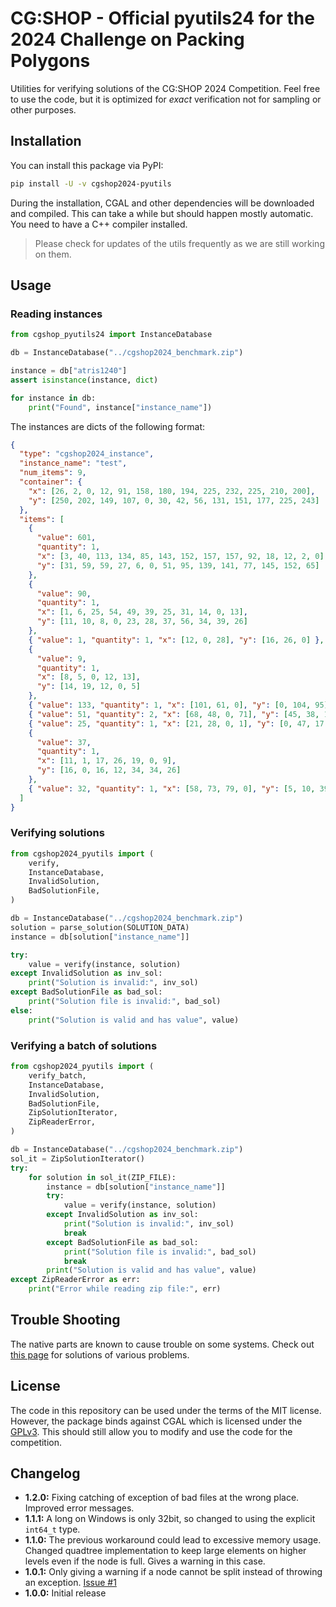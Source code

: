 # CG:SHOP - Official pyutils24 for the 2024 Challenge on Packing Polygons

Utilities for verifying solutions of the CG:SHOP 2024 Competition. Feel free to
use the code, but it is optimized for _exact_ verification not for sampling or
other purposes.

## Installation

You can install this package via PyPI:

```bash
pip install -U -v cgshop2024-pyutils
```

During the installation, CGAL and other dependencies will be downloaded and
compiled. This can take a while but should happen mostly automatic. You need to
have a C++ compiler installed.

> Please check for updates of the utils frequently as we are still working on
> them.

## Usage

### Reading instances

```python
from cgshop_pyutils24 import InstanceDatabase

db = InstanceDatabase("../cgshop2024_benchmark.zip")

instance = db["atris1240"]
assert isinstance(instance, dict)

for instance in db:
    print("Found", instance["instance_name"])
```

The instances are dicts of the following format:

```json
{
  "type": "cgshop2024_instance",
  "instance_name": "test",
  "num_items": 9,
  "container": {
    "x": [26, 2, 0, 12, 91, 158, 180, 194, 225, 232, 225, 210, 200],
    "y": [250, 202, 149, 107, 0, 30, 42, 56, 131, 151, 177, 225, 243]
  },
  "items": [
    {
      "value": 601,
      "quantity": 1,
      "x": [3, 40, 113, 134, 85, 143, 152, 157, 157, 92, 18, 12, 2, 0],
      "y": [31, 59, 59, 27, 6, 0, 51, 95, 139, 141, 77, 145, 152, 65]
    },
    {
      "value": 90,
      "quantity": 1,
      "x": [1, 6, 25, 54, 49, 39, 25, 31, 14, 0, 13],
      "y": [11, 10, 8, 0, 23, 28, 37, 56, 34, 39, 26]
    },
    { "value": 1, "quantity": 1, "x": [12, 0, 28], "y": [16, 26, 0] },
    {
      "value": 9,
      "quantity": 1,
      "x": [8, 5, 0, 12, 13],
      "y": [14, 19, 12, 0, 5]
    },
    { "value": 133, "quantity": 1, "x": [101, 61, 0], "y": [0, 104, 95] },
    { "value": 51, "quantity": 2, "x": [68, 48, 0, 71], "y": [45, 38, 17, 0] },
    { "value": 25, "quantity": 1, "x": [21, 28, 0, 1], "y": [0, 47, 17, 0] },
    {
      "value": 37,
      "quantity": 1,
      "x": [11, 1, 17, 26, 19, 0, 9],
      "y": [16, 0, 16, 12, 34, 34, 26]
    },
    { "value": 32, "quantity": 1, "x": [58, 73, 79, 0], "y": [5, 10, 39, 0] }
  ]
}
```

### Verifying solutions

```python
from cgshop2024_pyutils import (
    verify,
    InstanceDatabase,
    InvalidSolution,
    BadSolutionFile,
)

db = InstanceDatabase("../cgshop2024_benchmark.zip")
solution = parse_solution(SOLUTION_DATA)
instance = db[solution["instance_name"]]

try:
    value = verify(instance, solution)
except InvalidSolution as inv_sol:
    print("Solution is invalid:", inv_sol)
except BadSolutionFile as bad_sol:
    print("Solution file is invalid:", bad_sol)
else:
    print("Solution is valid and has value", value)
```

### Verifying a batch of solutions

```python
from cgshop2024_pyutils import (
    verify_batch,
    InstanceDatabase,
    InvalidSolution,
    BadSolutionFile,
    ZipSolutionIterator,
    ZipReaderError,
)

db = InstanceDatabase("../cgshop2024_benchmark.zip")
sol_it = ZipSolutionIterator()
try:
    for solution in sol_it(ZIP_FILE):
        instance = db[solution["instance_name"]]
        try:
            value = verify(instance, solution)
        except InvalidSolution as inv_sol:
            print("Solution is invalid:", inv_sol)
            break
        except BadSolutionFile as bad_sol:
            print("Solution file is invalid:", bad_sol)
            break
        print("Solution is valid and has value", value)
except ZipReaderError as err:
    print("Error while reading zip file:", err)
```

## Trouble Shooting

The native parts are known to cause trouble on some systems. Check out
[this page](https://github.com/d-krupke/skbuild-conan#common-problems) for
solutions of various problems.

## License

The code in this repository can be used under the terms of the MIT license.
However, the package binds against CGAL which is licensed under the
[GPLv3](https://www.gnu.org/licenses/gpl-3.0.en.html). This should still allow
you to modify and use the code for the competition.

## Changelog

- **1.2.0:** Fixing catching of exception of bad files at the wrong place. Improved error messages.
- **1.1.1:** A long on Windows is only 32bit, so changed to using the explicit `int64_t` type.
- **1.1.0:** The previous workaround could lead to excessive memory usage.
  Changed quadtree implementation to keep large elements on higher levels even
  if the node is full. Gives a warning in this case.
- **1.0.1:** Only giving a warning if a node cannot be split instead of throwing
  an exception. [Issue #1](https://github.com/CG-SHOP/pyutils24/issues/1)
- **1.0.0:** Initial release
